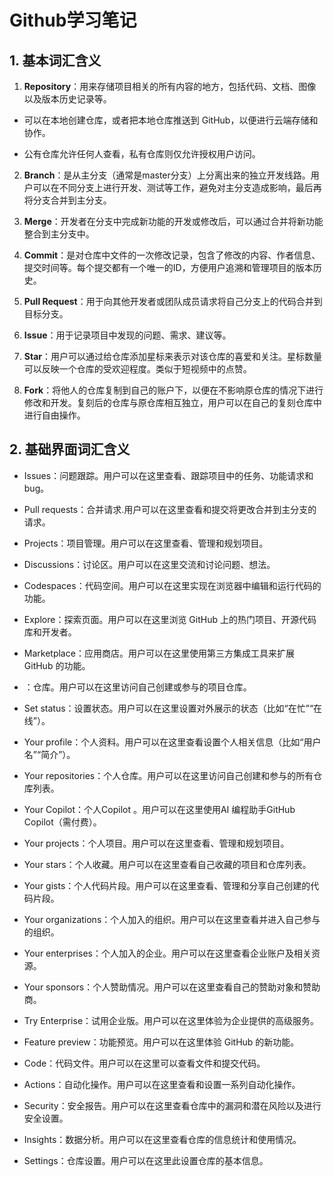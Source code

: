 # Github学习笔记

## 1. 基本词汇含义

1. **Repository**：用来存储项目相关的所有内容的地方，包括代码、文档、图像以及版本历史记录等。

- 可以在本地创建仓库，或者把本地仓库推送到 GitHub，以便进行云端存储和协作。

- 公有仓库允许任何人查看，私有仓库则仅允许授权用户访问。

2. **Branch**：是从主分支（通常是master分支）上分离出来的独立开发线路。用户可以在不同分支上进行开发、测试等工作，避免对主分支造成影响，最后再将分支合并到主分支。

3. **Merge**：开发者在分支中完成新功能的开发或修改后，可以通过合并将新功能整合到主分支中。
4. **Commit**：是对仓库中文件的一次修改记录，包含了修改的内容、作者信息、提交时间等。每个提交都有一个唯一的ID，方便用户追溯和管理项目的版本历史。

5. **Pull Request**：用于向其他开发者或团队成员请求将自己分支上的代码合并到目标分支。

6. **Issue**：用于记录项目中发现的问题、需求、建议等。

7. **Star**：用户可以通过给仓库添加星标来表示对该仓库的喜爱和关注。星标数量可以反映一个仓库的受欢迎程度。类似于短视频中的点赞。

8. **Fork**：将他人的仓库复制到自己的账户下，以便在不影响原仓库的情况下进行修改和开发。复刻后的仓库与原仓库相互独立，用户可以在自己的复刻仓库中进行自由操作。

## 2. 基础界面词汇含义

- Issues：问题跟踪。用户可以在这里查看、跟踪项目中的任务、功能请求和 bug。

- Pull requests：合并请求.用户可以在这里查看和提交将更改合并到主分支的请求。

- Projects：项目管理。用户可以在这里查看、管理和规划项目。

- Discussions：讨论区。用户可以在这里交流和讨论问题、想法。

- Codespaces：代码空间。用户可以在这里实现在浏览器中编辑和运行代码的功能。

- Explore：探索页面。用户可以在这里浏览 GitHub 上的热门项目、开源代码库和开发者。

- Marketplace：应用商店。用户可以在这里使用第三方集成工具来扩展 GitHub 的功能。

- ：仓库。用户可以在这里访问自己创建或参与的项目仓库。

- Set status：设置状态。用户可以在这里设置对外展示的状态（比如“在忙”“在线”）。

- Your profile：个人资料。用户可以在这里查看设置个人相关信息（比如“用户名”“简介”）。

- Your repositories：个人仓库。用户可以在这里访问自己创建和参与的所有仓库列表。

- Your Copilot：个人Copilot 。用户可以在这里使用AI 编程助手GitHub Copilot（需付费）。

- Your projects：个人项目。用户可以在这里查看、管理和规划项目。

- Your stars：个人收藏。用户可以在这里查看自己收藏的项目和仓库列表。

- Your gists：个人代码片段。用户可以在这里查看、管理和分享自己创建的代码片段。

- Your organizations：个人加入的组织。用户可以在这里查看并进入自己参与的组织。

- Your enterprises：个人加入的企业。用户可以在这里查看企业账户及相关资源。

- Your sponsors：个人赞助情况。用户可以在这里查看自己的赞助对象和赞助商。

- Try Enterprise：试用企业版。用户可以在这里体验为企业提供的高级服务。

- Feature preview：功能预览。用户可以在这里体验 GitHub 的新功能。

- Code：代码文件。用户可以在这里可以查看文件和提交代码。

- Actions：自动化操作。用户可以在这里查看和设置一系列自动化操作。

- Security：安全报告。用户可以在这里查看仓库中的漏洞和潜在风险以及进行安全设置。

- Insights：数据分析。用户可以在这里查看仓库的信息统计和使用情况。

- Settings：仓库设置。用户可以在这里此设置仓库的基本信息。